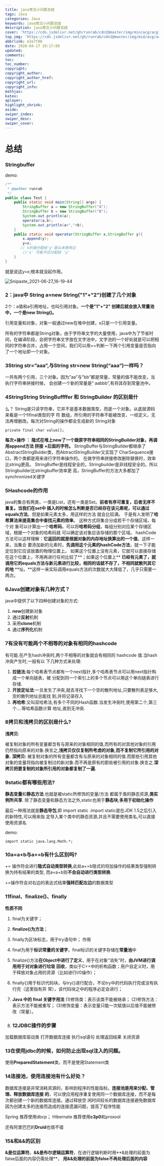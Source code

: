 ```yaml
---
title: java常见小问题总结
tags: Java
categories: Java
keywords: java常见小问题总结
description: java常见小问题总结
cover: 'https://cdn.jsdelivr.net/gh/runrab/cdn2@master/img/min/acg/acg112.jpeg'
top_img: 'https://cdn.jsdelivr.net/gh/runrab/cdn2@master/img/mid/acg/acg112.jpeg'
abbrlink: e2e7f88
date: 2020-04-17 19:17:09
updated:
comments:
toc:
toc_number:
copyright:
copyright_author:
copyright_author_href:
copyright_url:
copyright_info:
mathjax:
katex:
aplayer:
highlight_shrink:
aside:
swiper_index:
swiper_desc:
swiper_cover:
---
```


# 总结

### Stringbuffer

demo:

```java
/**
 * @author runrab
 */
public class Test {
    public static void main(String[] args) {
        StringBuffer a = new StringBuffer("A");
        StringBuffer b = new StringBuffer("B");
        System.out.println(a);
        operator(a,b);
        System.out.println(a+","+b);
    }
    public static void operator(StringBuffer x,StringBuffer y){
        x.append(y);
        y=x;
       // x的值分配给'y'是从未使用过
        //'x' 可能不应分配给 'y'
    }
}
```

就是说这y=x;根本就没起作用。

![Snipaste_2021-06-27_16-19-44](https://cdn.jsdelivr.net/gh/hs-p/images@master/img/2021/06/2720210627162151.png)

### 2：java中 String a=new String("1"+"2")创建了几个对象

2个：a值和a引用地址，也叫引用对象。**一个是"1"+"2" 创建后就会放入常量池中，一个是new String()。**

引用变量和对象，对象一般通过new在堆中创建，s只是一个引用变量。

所有的字符串都是String对象，由于字符串文字的大量使用，java中为了节省时间，在编译阶段，会把字符串文字放在文字池中，文字池的一个好处就是可以把相同的字符串合并，占用一个空间，我们可以用==判断一下两个引用变量是否指向了一个地址即一个对象。

### 3String str=”aaa”,与String str=new String(“aaa”)一样吗？

一共有两个引用，三个对象。因为”aa”与”bb”都是常量，常量的值不能改变，当执行字符串拼接时候，
会创建一个新的常量是” aabbb”,有将其存到常量池中。

### 4StringString StringBuffffer 和 StringBuilder 的区别是什

么？
String是只读字符串，它并不是基本数据类型，而是一个对象。从底层源码来看是一个fifinal类型的字
符
数组，所引用的字符串不能被改变，一经定义，无法再增删改。每次对String的操作都会生成新的
String对象

```
private final char value[];
```

**每次+操作 ： 隐式在堆上new了一个跟原字符串相同的StringBuilder对象，再调用append方法 拼接**
**+后面的字符。**
StringBuffer与StringBuilder都继承了AbstractStringBulder类，而AbtractStringBuilder又实现了
CharSequence接口，两个类都是用来进行字符串操作的。
在做字符串拼接修改删除替换时，效率比string更高。
StringBuffer是线程安全的，Stringbuilder是非线程安全的。所以Stringbuilder比stringbuffer效率更
高，StringBuffer的方法大多都加了synchronized关键字

### 5Hashcode的作用

java的集合有两类，一类是List，还有一类是Set。**前者有序可重复，后者无序不重复。**当我们在set中
插入的时候怎么判断是否已经存在该元素呢，可以通过**equals方法**。但是如果元素太多，用这样的方法
就会比较满。
于是有人发明了**哈希算法来提高集合中查找元素的效率**。 这种方式将集合分成若干个存储区域，每个对
象可以计算出一个**哈希码**，可以将**哈希码分组**，每组分别对应某个存储区域，根据一个对象的哈希码就
可以确定该对象应该存储的那个区域。
hashCode方法可以这样理解：**它返回的就是根据对象的内存地址换算出的一个值**。这样一来，当集合
要添加新的元素时，**先调用这个元素的hashCode方法**，就一下子能定位到它应该放置的物理位置上。
如果这个位置上没有元素，它就可以直接存储在这个位置上，不用再进行任何比较了**；如果这个位置上**
**已经有元素了，就调用它的equals方法与新元素进行比较，相同的话就不存了，不相同就散列其它的地**
**址。**这样一来实际调用equals方法的次数就大大降低了，几乎只需要一两次。

### 6Java创建对象有几种方式？

java中提供了以下四种创建对象的方式:

1. **new**创建新对象
2. 通过**反射**机制
3. 采用**clone**机制
4. 通过**序列化**机制

### 7有没有可能两个不相等的对象有相同的hashcode

有可能.在产生hash冲突时,两个不相等的对象就会有相同的 hashcode 值.当hash冲突产生时,一般有以
下几种方式来处理:

1. **拉链法**:每个哈希表节点都有一个next指针,多个哈希表节点可以用next指针构成一个单向链表，被
   分配到同一个索引上的多个节点可以用这个单向链表进行存储.
2. **开放定址法**:一旦发生了冲突,就去寻找下一个空的散列地址,只要散列表足够大,空的散列地址总能找
   到,并将记录存入
3. **再哈希**:又叫双哈希法,有多个不同的Hash函数.当发生冲突时,使用第二个,第三个….等哈希函数计算
   地址,直到无冲突.

### 8拷贝和浅拷贝的区别是什么?

**浅拷贝**:

​		被复制对象的所有变量都含有与原来的对象相同的值,而所有的对其他对象的引用仍然指向原来的对象.
​	换言之,**浅拷贝仅仅复制所考虑的对象,而不复制它所引用的对象.**
**深拷贝:**
​		被复制对象的所有变量都含有与原来的对象相同的值.而那些引用其他对象的变量将指向被复制过的新对
​	象.而不再是原有的那些被引用的对象.换言之.**深拷贝把要复制的对象所引用的对象都复制了一遍.**

### 9static都有哪些用法?

**静态变量**和**静态方法**.也就是被static所修饰的变量/方法
都属于类的静态资源,**类实例所共享**.
除了静态变量和静态方法之外,static也用于**静态块**,**多用于初始化操作**

最后一种用法就是**静态导包**,即 import static .import static是在JDK 1.5之后引入的新特性,可以用来指
定导入某个类中的静态资源,并且不需要使用类名,可以直接使用资源名

demo:

```
import static java.lang.Math.*;
```

### 10a=a+b与a+=b有什么区别吗?

+= 操作符会进行**隐式自动类型转换**,此处a+=b隐式的将加操作的结果类型强制转换为持有结果的类型,
而a=a+b则**不会自动进行类型转换**.

+=操作符会对右边的表达式结果**强转匹配左边**的数据类型

### 11final、finalize()、finally

**性质不同**

1. final为关键字；

2. **finalize()为方法**；

3. finally为区块标志，用于try语句中；
   作用

4. final为用于**标识常量的关键字**，final标识的关键字存储在**常量池**中

5. finalize()方法**在Object中进行了定义**，用于在对象“消失”时，**由JVM进行调用用于对对象进行垃圾**
   **回收**，类似于C++中的析构函数；用户自定义时，用于释放对象占用的资源（比如进行I/0操作）；

6. finally{}用于标识代码块，与try{}进行配合，不论try中的代码执行完或没有执行完（这里指有异
   常），该代码块之中的程序必定会进行；

7. **Java 中的 final 关键字用法**
   (1)修饰类：表示该类不能被继承；
     (2)修饰方法：表示方法不能被重写；
     (3)修饰变量：表示变量只能一次赋值以后值不能被修改（常量）。

8. ### 12JDBC操作的步骤

  加载数据库驱动类 打开数据库连接 执行sql语句 处理返回结果 关闭资源

### 13在使用jdbc的时候，如何防止出现sql注入的问题。

使用**PreparedStatement**类，而不是使用Statement类

### 14连接池，使用连接池有什么好处？

数据库连接是非常消耗资源的，影响到程序的性能指标。**连接池是用来分配、管理、释放数据库连接**
**的**，可以使应用程序重复使用同一个数据库连接，而不是每次都创建一个新的数据库连接。通过释放空
闲时间较长的数据库连接避免数据库因为创建太多的连接而造成的连接遗漏问题，提高了程序性能

Spring 推荐使用dbcp；
Hibernate 推荐使用**c3p0**和proxool

还有阿里巴巴的**Druid**也很不错

### 15&和&&的区别

**&是位运算符**。**&&是布尔逻辑运算符**，在进行逻辑判断时用**&处理的前面为false后面的内容仍需处理**，
**用&&处理的前面为false不再处理后面的内容**
